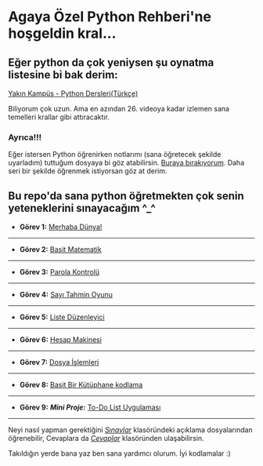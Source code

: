 # Agaya Özel Python Rehberi'ne hoşgeldin kral...

## Eğer python da çok yeniysen şu oynatma listesine bi bak derim:

[Yakın Kampüs - Python Dersleri(Türkçe)](https://www.youtube.com/playlist?list=PLWctyKyPphPiul3WbHkniANLqSheBVP3O)

Biliyorum çok uzun. Ama en azından 26. videoya kadar izlemen sana temelleri krallar gibi attıracaktır.

### Ayrıca!!!
 Eğer istersen Python öğrenirken notlarımı (sana öğretecek şekilde uyarladım) tuttuğum dosyaya bi göz atabilirsin. [Buraya bırakıyorum](/Dokumanlar/Notes.py). Daha seri bir şekilde öğrenmek istiyorsan göz at derim.

## Bu repo'da sana python öğretmekten çok senin yeteneklerini sınayacağım ^_^

- **Görev 1:** [Merhaba Dünya!](/Sınavlar/Gorev1.py)
---------------------------

- **Görev 2:** [Basit Matematik](/Sınavlar/Gorev2.py)
----------------------------------

- **Görev 3:** [Parola Kontrolü](/Sınavlar/Gorev3.py)
--------------------------------------

- **Görev 4:** [Sayı Tahmin Oyunu](/Sınavlar/Gorev4.py)
----------------------------------

- **Görev 5:** [Liste Düzenleyici](/Sınavlar/Gorev5.py)
-----------------------------------

- **Görev 6:** [Hesap Makinesi](/Sınavlar/Gorev6.py)
--------------------------------

- **Görev 7:** [Dosya İşlemleri](/Sınavlar/Gorev7.py)
------------------------------------

- **Görev 8:** [Basit Bir Kütüphane kodlama](/Sınavlar/Gorev8.py)
------------------------------------------

- **Görev 9:** ***Mini Proje:*** [To-Do List Uygulaması](/Sınavlar/Gorev9.py)
------------------------------------------------


Neyi nasıl yapman gerektiğini [*Sınavlar*](/Sınavlar/) klasöründeki açıklama dosyalarından öğrenebilir, Cevaplara da [*Cevaplar*](/Cevaplar/) klasöründen ulaşabilirsin.

Takıldığın yerde bana yaz ben sana yardımcı olurum. İyi kodlamalar :) 
